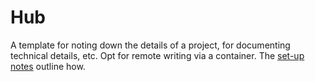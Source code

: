 
# Hub

A template for noting down the details of a project, for documenting technical details, etc.  Opt for remote writing via a container.  The <a href="https://github.com/thetemplates/python-documentation-template/blob/master/development/README.md" target="_blank">set-up notes</a> outline how.

<br>
<br>

<br>
<br>

<br>
<br>

<br>
<br>
